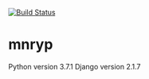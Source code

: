 [![Build Status](https://travis-ci.com/narmadainfosys/mnryp.svg?branch=master)](https://travis-ci.com/narmadainfosys/mnryp)
# mnryp
Python version 3.7.1
Django version 2.1.7

